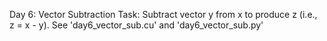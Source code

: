 Day 6: Vector Subtraction
Task: Subtract vector y from x to produce z (i.e., z = x - y).
See 'day6_vector_sub.cu' and 'day6_vector_sub.py'